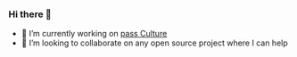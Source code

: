 ### Hi there 👋

- 🔭 I’m currently working on [pass Culture](https://github.com/pass-culture/pass-culture-app-native)
- 👯 I’m looking to collaborate on any open source project where I can help

<!--
**antoinewg/antoinewg** is a ✨ _special_ ✨ repository because its `README.md` (this file) appears on your GitHub profile.

Here are some ideas to get you started:

- 🔭 I’m currently working on ...
- 🌱 I’m currently learning ...
- 👯 I’m looking to collaborate on ...
- 🤔 I’m looking for help with ...
- 💬 Ask me about ...
- 📫 How to reach me: ...
- 😄 Pronouns: ...
- ⚡ Fun fact: ...
-->

